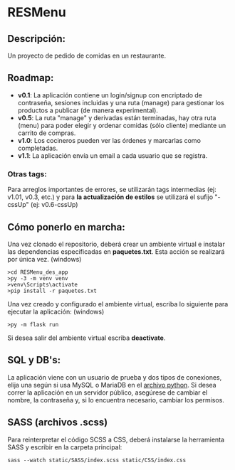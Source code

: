 # RESMenu
## Descripción:
Un proyecto de pedido de comidas en un restaurante.
## Roadmap:
* **v0.1**: La aplicación contiene un login/signup con
encriptado de contraseña, sesiones incluidas y una ruta (manage)
para gestionar los productos a publicar (de manera experimental).
* **v0.5**: La ruta "manage" y derivadas están terminadas, hay otra ruta
(menu) para poder elegir y ordenar comidas (sólo cliente)
mediante un carrito de compras.
* **v1.0**: Los cocineros pueden ver las órdenes y marcarlas como completadas.
* **v1.1**: La aplicación envía un email a cada usuario que se registra.
### Otras tags:
Para arreglos importantes de errores, se utilizarán tags intermedias
(ej: v1.01, v0.3, etc.) y para **la actualización de estilos** se utilizará
el sufijo "-cssUp" (ej: v0.6-cssUp)
## Cómo ponerlo en marcha:
Una vez clonado el repositorio, deberá crear un ambiente
virtual e instalar las dependencias 
especificadas en **paquetes.txt**. 
Esta acción se realizará por única vez.
(windows)
``` 
>cd RESMenu_des_app
>py -3 -m venv venv
>venv\Scripts\activate
>pip install -r paquetes.txt
```
Una vez creado y configurado el ambiente virtual,
escriba lo siguiente para ejecutar la aplicación:
(windows)
```
>py -m flask run
```
Si desea salir del ambiente virtual escriba **deactivate**.

## SQL y DB's:
La aplicación viene con un usuario de prueba y dos tipos de conexiones,
elija una según si usa MySQL o MariaDB en el 
[archivo python](app.py). Si desea correr la aplicación en
un servidor público, asegúrese de cambiar el nombre, 
la contraseña 
y, si lo encuentra necesario, cambiar los permisos.

## SASS (archivos .scss)
Para reinterpretar el código SCSS a CSS, deberá
instalarse la herramienta SASS y escribir en la carpeta
principal:
```
sass --watch static/SASS/index.scss static/CSS/index.css
```
